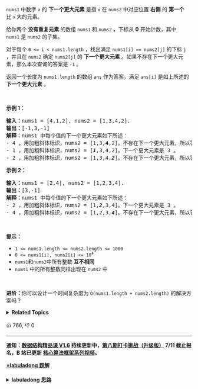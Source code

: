 <p><code>nums1</code>&nbsp;中数字&nbsp;<code>x</code>&nbsp;的 <strong>下一个更大元素</strong> 是指&nbsp;<code>x</code>&nbsp;在&nbsp;<code>nums2</code> 中对应位置 <strong>右侧</strong> 的 <strong>第一个</strong> 比&nbsp;<code>x</code><strong>&nbsp;</strong>大的元素。</p>

<p>给你两个<strong> 没有重复元素</strong> 的数组&nbsp;<code>nums1</code> 和&nbsp;<code>nums2</code> ，下标从 <strong>0</strong> 开始计数，其中<code>nums1</code>&nbsp;是&nbsp;<code>nums2</code>&nbsp;的子集。</p>

<p>对于每个 <code>0 &lt;= i &lt; nums1.length</code> ，找出满足 <code>nums1[i] == nums2[j]</code> 的下标 <code>j</code> ，并且在 <code>nums2</code> 确定 <code>nums2[j]</code> 的 <strong>下一个更大元素</strong> 。如果不存在下一个更大元素，那么本次查询的答案是 <code>-1</code> 。</p>

<p>返回一个长度为&nbsp;<code>nums1.length</code> 的数组<em> </em><code>ans</code><em> </em>作为答案，满足<em> </em><code>ans[i]</code><em> </em>是如上所述的 <strong>下一个更大元素</strong> 。</p>

<p>&nbsp;</p>

<p><strong>示例 1：</strong></p>

<pre>
<strong>输入：</strong>nums1 = [4,1,2], nums2 = [1,3,4,2].
<strong>输出：</strong>[-1,3,-1]
<strong>解释：</strong>nums1 中每个值的下一个更大元素如下所述：
- 4 ，用加粗斜体标识，nums2 = [1,3,<strong>4</strong>,2]。不存在下一个更大元素，所以答案是 -1 。
- 1 ，用加粗斜体标识，nums2 = [<em><strong>1</strong></em>,3,4,2]。下一个更大元素是 3 。
- 2 ，用加粗斜体标识，nums2 = [1,3,4,<em><strong>2</strong></em>]。不存在下一个更大元素，所以答案是 -1 。</pre>

<p><strong>示例 2：</strong></p>

<pre>
<strong>输入：</strong>nums1 = [2,4], nums2 = [1,2,3,4].
<strong>输出：</strong>[3,-1]
<strong>解释：</strong>nums1 中每个值的下一个更大元素如下所述：
- 2 ，用加粗斜体标识，nums2 = [1,<em><strong>2</strong></em>,3,4]。下一个更大元素是 3 。
- 4 ，用加粗斜体标识，nums2 = [1,2,3,<em><strong>4</strong></em>]。不存在下一个更大元素，所以答案是 -1 。
</pre>

<p>&nbsp;</p>

<p><strong>提示：</strong></p>

<ul>
	<li><code>1 &lt;= nums1.length &lt;= nums2.length &lt;= 1000</code></li>
	<li><code>0 &lt;= nums1[i], nums2[i] &lt;= 10<sup>4</sup></code></li>
	<li><code>nums1</code>和<code>nums2</code>中所有整数 <strong>互不相同</strong></li>
	<li><code>nums1</code> 中的所有整数同样出现在 <code>nums2</code> 中</li>
</ul>

<p>&nbsp;</p>

<p><strong>进阶：</strong>你可以设计一个时间复杂度为 <code>O(nums1.length + nums2.length)</code> 的解决方案吗？</p>
<details><summary><strong>Related Topics</strong></summary>栈 | 数组 | 哈希表 | 单调栈</details><br>

<div>👍 766, 👎 0</div>

<div id="labuladong"><hr>

**通知：[数据结构精品课 V1.6](https://aep.h5.xeknow.com/s/1XJHEO) 持续更新中，[第八期打卡挑战（升级版）](https://mp.weixin.qq.com/s/eUG2OOzY3k_ZTz-CFvtv5Q) 7/11 截止报名，B 站已更新 [核心算法框架系列视频](https://space.bilibili.com/14089380/channel/series)。**



<p><strong><a href="https://labuladong.github.io/article?qno=496" target="_blank">⭐️labuladong 题解</a></strong></p>
<details><summary><strong>labuladong 思路</strong></summary>

## 基本思路

[单调栈模板](https://labuladong.github.io/article/fname.html?fname=单调栈) 实现了一个计算下一个更大元素的函数，这里可以直接复用。因为题目说 `nums1` 是 `nums2` 的子集，那么我们先把 `nums2` 中每个元素的下一个更大元素算出来存到一个映射里，然后再让 `nums1` 中的元素去查表即可。

**详细题解：[单调栈结构解决三道算法题](https://labuladong.github.io/article/fname.html?fname=单调栈)**

**标签：单调栈，[数据结构](https://mp.weixin.qq.com/mp/appmsgalbum?__biz=MzAxODQxMDM0Mw==&action=getalbum&album_id=1318892385270808576)**

## 解法代码

```java
class Solution {
    public int[] nextGreaterElement(int[] nums1, int[] nums2) {
        // 记录 nums2 中每个元素的下一个更大元素
        int[] greater = nextGreaterElement(nums2);
        // 转化成映射：元素 x -> x 的下一个最大元素
        HashMap<Integer, Integer> greaterMap = new HashMap<>();
        for (int i = 0; i < nums2.length; i++) {
            greaterMap.put(nums2[i], greater[i]);
        }
        // nums1 是 nums2 的子集，所以根据 greaterMap 可以得到结果
        int[] res = new int[nums1.length];
        for (int i = 0; i < nums1.length; i++) {
            res[i] = greaterMap.get(nums1[i]);
        }
        return res;
    }

    // 计算 nums 中每个元素的下一个更大元素
    int[] nextGreaterElement(int[] nums) {
        int n = nums.length;
        // 存放答案的数组
        int[] res = new int[n];
        Stack<Integer> s = new Stack<>();
        // 倒着往栈里放
        for (int i = n - 1; i >= 0; i--) {
            // 判定个子高矮
            while (!s.isEmpty() && s.peek() <= nums[i]) {
                // 矮个起开，反正也被挡着了。。。
                s.pop();
            }
            // nums[i] 身后的下一个更大元素
            res[i] = s.isEmpty() ? -1 : s.peek();
            s.push(nums[i]);
        }
        return res;
    }
}
```

**类似题目**：
  - [503. 下一个更大元素 II 🟠](/problems/next-greater-element-ii)
  - [739. 每日温度 🟠](/problems/daily-temperatures)

</details>
</div>



